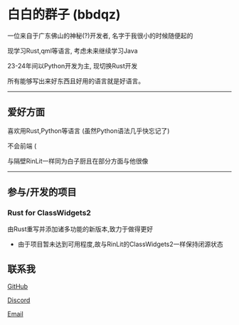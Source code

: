 # 白白的群子 (bbdqz)

一位来自于广东佛山的神秘(?)开发者, 名字于我很小的时候随便起的

现学习Rust,qml等语言, 考虑未来继续学习Java

23-24年间以Python开发为主, 现切换Rust开发

所有能够写出来好东西且好用的语言就是好语言。

---

## 爱好方面

喜欢用Rust,Python等语言 (虽然Python语法几乎快忘记了)

不会前端 (

与隔壁RinLit一样同为白子厨且在部分方面与他很像

---

## 参与/开发的项目

### Rust for ClassWidgets2

由Rust重写并添加诸多功能的新版本,致力于做得更好

* 由于项目暂未达到可用程度,故与RinLit的ClassWidgets2一样保持闭源状态

## 联系我

[GitHub](https://github.com/furinafirefly)

[Discord](https://discord.com/users/1327899724807798867)

[Email](https://siiway.top/t/m/bbdqz_114/163.com)



